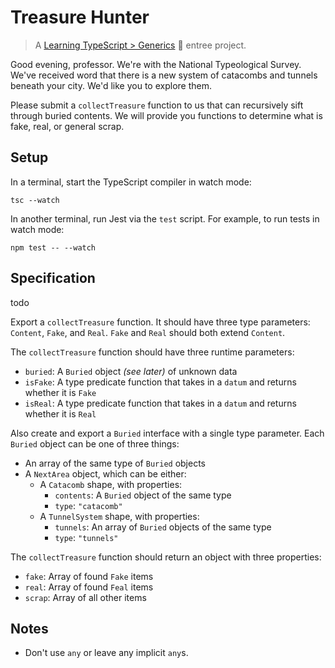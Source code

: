 # Treasure Hunter

> A [Learning TypeScript > Generics](https://learning-typescript.com/generics) 🍲 entree project.

Good evening, professor.
We're with the National Typeological Survey.
We've received word that there is a new system of catacombs and tunnels beneath your city.
We'd like you to explore them.

Please submit a `collectTreasure` function to us that can recursively sift through buried contents.
We will provide you functions to determine what is fake, real, or general scrap.

## Setup

In a terminal, start the TypeScript compiler in watch mode:

```shell
tsc --watch
```

In another terminal, run Jest via the `test` script.
For example, to run tests in watch mode:

```shell
npm test -- --watch
```

## Specification

todo <Content>

Export a `collectTreasure` function.
It should have three type parameters: `Content`, `Fake`, and `Real`.
`Fake` and `Real` should both extend `Content`.

The `collectTreasure` function should have three runtime parameters:

- `buried`: A `Buried` object _(see later)_ of unknown data
- `isFake`: A type predicate function that takes in a `datum` and returns whether it is `Fake`
- `isReal`: A type predicate function that takes in a `datum` and returns whether it is `Real`

Also create and export a `Buried` interface with a single type parameter.
Each `Buried` object can be one of three things:

- An array of the same type of `Buried` objects
- A `NextArea` object, which can be either:
  - A `Catacomb` shape, with properties:
    - `contents`: A `Buried` object of the same type
    - `type`: `"catacomb"`
  - A `TunnelSystem` shape, with properties:
    - `tunnels`: An array of `Buried` objects of the same type
    - `type`: `"tunnels"`

The `collectTreasure` function should return an object with three properties:

- `fake`: Array of found `Fake` items
- `real`: Array of found `Feal` items
- `scrap`: Array of all other items

## Notes

- Don't use `any` or leave any implicit `any`s.
